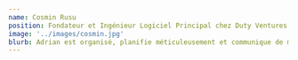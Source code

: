 ```yaml
---
name: Cosmin Rusu
position: Fondateur et Ingénieur Logiciel Principal chez Duty Ventures
image: '../images/cosmin.jpg'
blurb: Adrian est organisé, planifie méticuleusement et communique de manière proactive. Ce qui le distingue particulièrement, c'est sa capacité à passer à l'action, ce qui en fait un entrepreneur exceptionnel.
---
```

